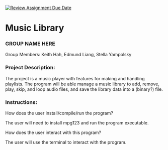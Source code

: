 [![Review Assignment Due Date](https://classroom.github.com/assets/deadline-readme-button-22041afd0340ce965d47ae6ef1cefeee28c7c493a6346c4f15d667ab976d596c.svg)](https://classroom.github.com/a/Vh67aNdh)
# Music Library

### GROUP NAME HERE

Group Members: Keith Hah, Edmund Liang, Stella Yampolsky

### Project Description:

The project is a music player with features for making and handling playlists. The program will be able manage a music library to add, remove, play, skip, and loop audio files, and save the library data into a (binary?) file.


### Instructions:

How does the user install/compile/run the program?

The user will need to install mpg123 and run the program executable.

How does the user interact with this program?

The user will use the terminal to interact with the program.
